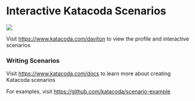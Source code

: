 # Interactive Katacoda Scenarios

[![](http://shields.katacoda.com/katacoda/daviton/count.svg)](https://www.katacoda.com/daviton "Get your profile on Katacoda.com")

Visit https://www.katacoda.com/daviton to view the profile and interactive scenarios

### Writing Scenarios
Visit https://www.katacoda.com/docs to learn more about creating Katacoda scenarios

For examples, visit https://github.com/katacoda/scenario-example
